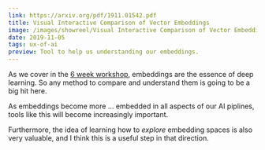```yaml
---
link: https://arxiv.org/pdf/1911.01542.pdf
title: Visual Interactive Comparison of Vector Embeddings
image: /images/showreel/Visual Interactive Comparison of Vector Embeddings.jpg
date: 2019-11-05
tags: ux-of-ai
preview: Tool to help us understanding our embeddings.
---
```


As we cover in the [6 week workshop](/6-week-workshop-on-deep-learning.html),
embeddings are the essence of deep learning. So any method to compare and
understand them is going to be a big hit here.

As embeddings become more ... embedded in all aspects of our AI piplines,
tools like this will become increasingly important.

Furthermore, the idea of learning how to <i>explore</i> embedding spaces is
also very valuable, and I think this is a useful step in that direction.
